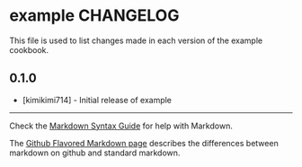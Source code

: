 example CHANGELOG
=================

This file is used to list changes made in each version of the example cookbook.

0.1.0
-----
- [kimikimi714] - Initial release of example

- - -
Check the [Markdown Syntax Guide](http://daringfireball.net/projects/markdown/syntax) for help with Markdown.

The [Github Flavored Markdown page](http://github.github.com/github-flavored-markdown/) describes the differences between markdown on github and standard markdown.
